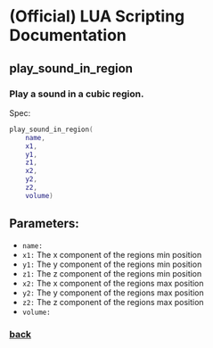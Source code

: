 
# (Official) LUA Scripting Documentation

## play_sound_in_region

### Play a sound in a cubic region.

Spec:
```lua
play_sound_in_region(
	name,
	x1,
	y1,
	z1,
	x2,
	y2,
	z2,
	volume)
```
## Parameters:
- `name:` 
- `x1:` The x component of the regions min position
- `y1:` The y component of the regions min position
- `z1:` The z component of the regions min position
- `x2:` The x component of the regions max position
- `y2:` The y component of the regions max position
- `z2:` The z component of the regions max position
- `volume:` 

### [back](../sound)
